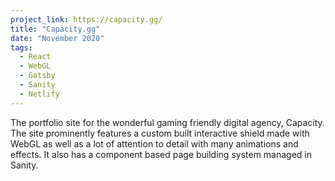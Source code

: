 ```yaml
---
project_link: https://capacity.gg/
title: "Capacity.gg"
date: "November 2020"
tags:
  - React
  - WebGL
  - Gatsby
  - Sanity
  - Netlify
---
```


The portfolio site for the wonderful gaming friendly digital agency, Capacity. The site prominently features a custom built interactive shield made with WebGL as well as a lot of attention to detail with many animations and effects. It also has a component based page building system managed in Sanity.
